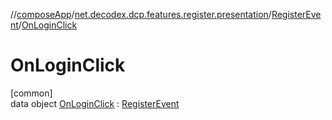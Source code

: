 //[composeApp](../../../../index.md)/[net.decodex.dcp.features.register.presentation](../../index.md)/[RegisterEvent](../index.md)/[OnLoginClick](index.md)

# OnLoginClick

[common]\
data object [OnLoginClick](index.md) : [RegisterEvent](../index.md)
